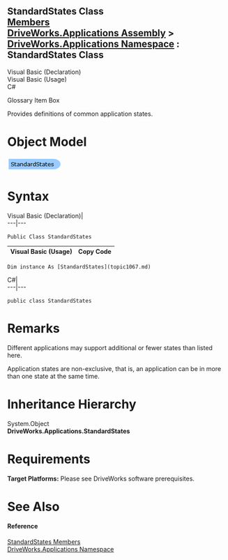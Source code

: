 StandardStates Class   
[Members](topic1068.md)   
[DriveWorks.Applications Assembly](topic13.md) > [DriveWorks.Applications Namespace](topic16.md) : StandardStates Class  
---  
  
Visual Basic (Declaration)    
Visual Basic (Usage)    
C# 

Glossary Item Box

Provides definitions of common application states. 

# Object Model

![](dotnetdiagramimages/image37.png)

# Syntax

Visual Basic (Declaration)|   
---|---  
      
    
    Public Class StandardStates   
  
Visual Basic (Usage)| Copy Code  
---|---  
      
    
    Dim instance As [StandardStates](topic1067.md)  
  
C#|   
---|---  
      
    
    public class StandardStates   
  
# Remarks

Different applications may support additional or fewer states than listed here.

Application states are non-exclusive, that is, an application can be in more than one state at the same time.

# Inheritance Hierarchy

System.Object  
**DriveWorks.Applications.StandardStates**  


# Requirements

**Target Platforms:** Please see DriveWorks software prerequisites.

# See Also

#### Reference

[StandardStates Members](topic1068.md)   
[DriveWorks.Applications Namespace](topic16.md)


